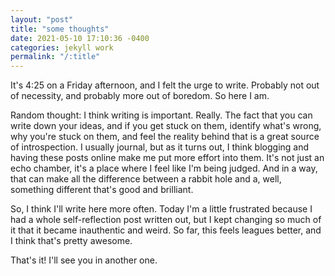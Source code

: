 ```yaml
---
layout: "post"
title: "some thoughts"
date: 2021-05-10 17:10:36 -0400
categories: jekyll work
permalink: "/:title"
---
```


It's 4:25 on a Friday afternoon, and I felt the urge to write. Probably not out of necessity, and probably more out of boredom. So here I am.

Random thought: I think writing is important. Really. The fact that you can write down your ideas, and if you get stuck on them, identify what's wrong, why you're stuck on them, and feel the reality behind that is a great source of introspection. I usually journal, but as it turns out, I think blogging and having these posts online make me put more effort into them. It's not just an echo chamber, it's a place where I feel like I'm being judged. And in a way, that can make all the difference between a rabbit hole and a, well, something different that's good and brilliant.

So, I think I'll write here more often. Today I'm a little frustrated because I had a whole self-reflection post written out, but I kept changing so much of it that it became inauthentic and weird. So far, this feels leagues better, and I think that's pretty awesome.

That's it! I'll see you in another one.
